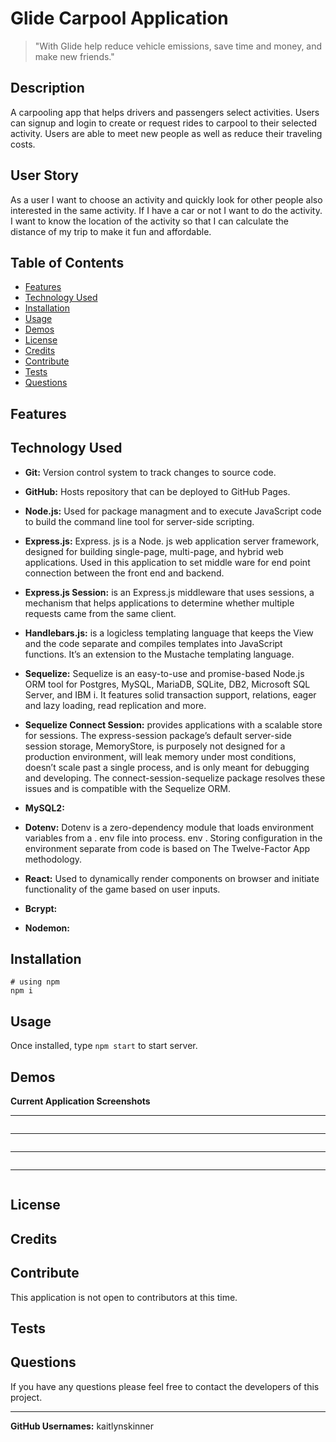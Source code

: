 # Glide Carpool Application

> "With Glide help reduce vehicle emissions, save time and money, and make new friends."

## Description
A carpooling app that helps drivers and passengers select activities. Users can signup and login to create or request rides to carpool to their selected activity. Users are able to meet new people as well as reduce their traveling costs.

## User Story
As a user I want to choose an activity and quickly look for other people also interested in the same activity. If I have a car or not I want to do the activity. I want to know the location of the activity so that I can calculate the distance of my trip to make it fun and affordable.

## Table of Contents
  * [Features](#features)
  * [Technology Used](#technologyused)
  * [Installation](#installation)
  * [Usage](#usage)
  * [Demos](#demos)
  * [License](#license)
  * [Credits](#credits)
  * [Contribute](#contribute)
  * [Tests](#tests)
  * [Questions](#questions)

## Features


## Technology Used
* **Git:** Version control system to track changes to source code.

* **GitHub:** Hosts repository that can be deployed to GitHub Pages.

* **Node.js:** Used for package managment and to execute JavaScript code to build the command line tool for server-side scripting.

* **Express.js:** Express. js is a Node. js web application server framework, designed for building single-page, multi-page, and hybrid web applications. Used in this application to set middle ware for end point connection between the front end and backend.

* **Express.js Session:** is an Express.js middleware that uses sessions, a mechanism that helps applications to determine whether multiple requests came from the same client.

* **Handlebars.js:** is a logicless templating language that keeps the View and the code separate and compiles templates into JavaScript functions. It’s an extension to the Mustache templating language.

* **Sequelize:** Sequelize is an easy-to-use and promise-based Node.js ORM tool for Postgres, MySQL, MariaDB, SQLite, DB2, Microsoft SQL Server, and IBM i. It features solid transaction support, relations, eager and lazy loading, read replication and more.

* **Sequelize Connect Session:** provides applications with a scalable store for sessions. The express-session package’s default server-side session storage, MemoryStore, is purposely not designed for a production environment, will leak memory under most conditions, doesn’t scale past a single process, and is only meant for debugging and developing. The connect-session-sequelize package resolves these issues and is compatible with the Sequelize ORM.

* **MySQL2:** 

* **Dotenv:** Dotenv is a zero-dependency module that loads environment variables from a . env file into process. env . Storing configuration in the environment separate from code is based on The Twelve-Factor App methodology.

* **React:** Used to dynamically render components on browser and initiate functionality of the game based on user inputs.

* **Bcrypt:** 

* **Nodemon:** 

## Installation
  ```
  # using npm
  npm i
  ```

## Usage
 Once installed, type ```npm start``` to start server.

## Demos
 **Current Application Screenshots**


 ** **
  ```

  ```


 ** **
  ```

  ```


 ** **
  ```

  ```


 ** **
  ```

  ```


## License


## Credits


## Contribute
This application is not open to contributors at this time.

## Tests


## Questions
If you have any questions please feel free to contact the developers of this project.
** **
**GitHub Usernames:** kaitlynskinner